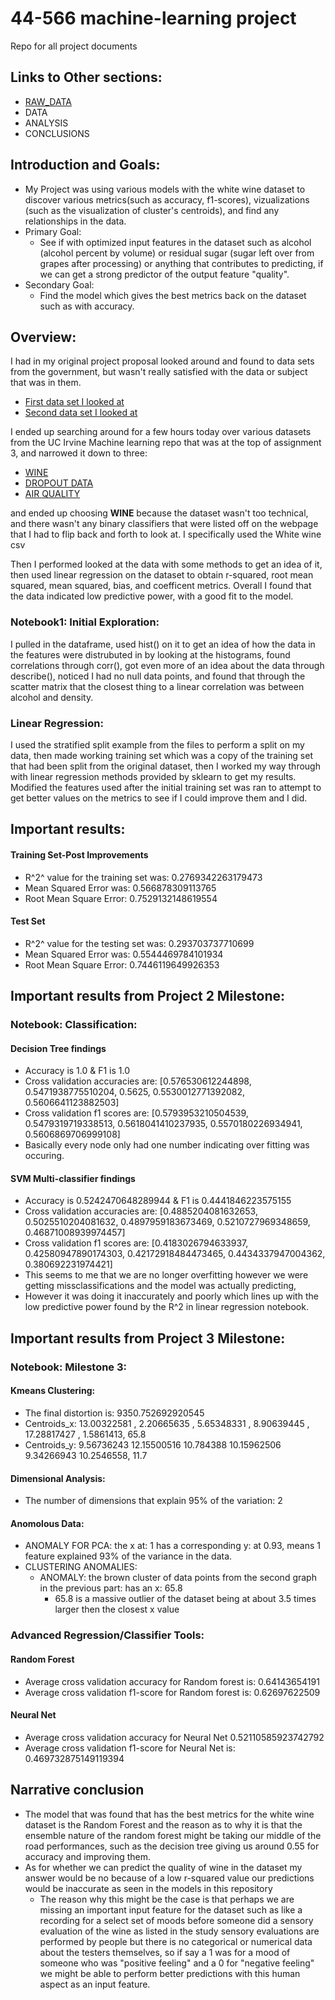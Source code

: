 # 44-566 machine-learning project
Repo for all project documents
## Links to Other sections:
- [RAW_DATA](RAW_DATA.md) 
- DATA
- ANALYSIS
- CONCLUSIONS
## Introduction and Goals:
- My Project was using various models with the white wine dataset to discover various metrics(such as accuracy, f1-scores), vizualizations (such as the visualization of cluster's centroids), and find any relationships in the data. 
- Primary Goal:
  - See if with optimized input features in the dataset such as alcohol (alcohol percent by volume) or residual sugar (sugar left over from grapes after processing) or anything that contributes to predicting, if we can get a strong predictor of the output feature "quality".
- Secondary Goal:
  - Find the model which gives the best metrics back on the dataset such as with accuracy.


## Overview:
 I had in my original project proposal looked around and found to data sets from the government, but wasn't really satisfied with the data or subject that was in them.
- [First data set I looked at](https://www.census.gov/data/tables/2023/demo/income-poverty/p60-279.html)
- [ Second data set I looked at](https://www.census.gov/topics/families/marriage-and-divorce/data/tables.2022.List_1621025217.html#list-tab-List_1621025217)

I ended up searching around for a few hours today over various datasets from the UC Irvine Machine learning repo that was at the top of assignment 3, and narrowed it down to three:
- [WINE](https://archive.ics.uci.edu/dataset/186/wine+quality)
- [DROPOUT DATA](https://archive.ics.uci.edu/dataset/697/predict+students+dropout+and+academic+success)
- [AIR QUALITY](https://archive.ics.uci.edu/dataset/360/air+quality)

and ended up choosing **WINE** because the dataset wasn't too technical, and there wasn't any binary classifiers that were listed off on the webpage that I had to flip back and forth to look at. I specifically used the White wine csv

Then I performed looked at the data with some methods to get an idea of it, then used linear regression on the dataset to obtain r-squared, root mean squared, mean squared, bias, and coefficent metrics.
Overall I found that the data indicated low predictive power, with a good fit to the model.

### Notebook1: Initial Exploration:
I pulled in the dataframe, used hist() on it to get an idea of how the data in the features were distrubuted in by looking at the histograms, found correlations through corr(), got even more of an idea about the data through describe(), noticed I had no null data points, and found that through the scatter matrix that the closest thing to a linear correlation was between alcohol and density.

### Linear Regression:
I used the stratified split example from the files to perform a split on my data, then made working training set which was a copy of the training set that had been split from the original dataset, then I worked my way through with linear regression methods provided by sklearn to get my results. Modified the features used after the initial training set was ran to attempt to get better values on the metrics to see if I could improve them and I did.

## Important results:

#### Training Set-Post Improvements
- R^2^ value for the training set was:  0.2769342263179473
- Mean Squared Error was: 0.566878309113765
- Root Mean Square Error: 0.7529132148619554
  
#### Test Set
- R^2^ value for the testing set was: 0.293703737710699
- Mean Squared Error was: 0.5544469784101934
- Root Mean Square Error:  0.7446119649926353

## Important results from Project 2 Milestone:

### Notebook: Classification: 

#### Decision Tree findings
- Accuracy is  1.0 & F1 is  1.0
-  Cross validation accuracies are:  [0.576530612244898, 0.5471938775510204, 0.5625, 0.5530012771392082, 0.5606641123882503]
-  Cross validation f1 scores  are:  [0.5793953210504539, 0.5479319719338513, 0.5618041410237935, 0.5570180226934941, 0.5606869706999108]
- Basically every node only had one number indicating over fitting was occuring.

#### SVM Multi-classifier findings
- Accuracy is  0.5242470648289944 & F1 is  0.4441846223575155
- Cross validation accuracies are:  [0.4885204081632653, 0.5025510204081632, 0.4897959183673469, 0.5210727969348659, 0.46871008939974457]
- Cross validation f1 scores  are:  [0.4183026794633937, 0.42580947890174303, 0.42172918484473465, 0.4434337947004362, 0.380692231974421]
- This seems to me that we are no longer overfitting however we were getting missclassifications and the model was actually predicting,
- However it was doing it inaccurately and poorly which lines up with the low predictive power found by the R^2 in linear regression notebook.

## Important results from Project 3 Milestone:

### Notebook: Milestone 3:
#### Kmeans Clustering:
- The final distortion is: 9350.752692920545
- Centroids_x: 13.00322581 , 2.20665635 , 5.65348331 , 8.90639445 , 17.28817427 , 1.5861413, 65.8
- Centroids_y: 9.56736243 12.15500516 10.784388 10.15962506 9.34266943 10.2546558, 11.7
#### Dimensional Analysis:
- The number of dimensions that explain 95% of the variation:  2
#### Anomolous Data:
- ANOMALY FOR PCA: the x at: 1 has a corresponding y: at 0.93, means 1 feature explained 93% of the variance in the data.
- CLUSTERING ANOMALIES:
  - ANOMALY: the brown cluster of data points from the second graph in the previous part: has an x: 65.8
    - 65.8 is a massive outlier of the dataset being at about 3.5 times larger then the closest x value
### Advanced Regression/Classifier Tools:
#### Random Forest 
- Average cross validation accuracy for Random forest is: 0.64143654191
- Average cross validation f1-score for Random forest is: 0.62697622509
#### Neural Net
- Average cross validation accuracy for Neural Net 0.52110585923742792
- Average cross validation f1-score for Neural Net is: 0.469732875149119394



## Narrative	conclusion
- The model that was found that has the best metrics for the white wine dataset is the Random Forest and the reason as to why it is that the ensemble nature of the random forest might be taking our middle of the road performances, such as the decision tree giving us around 0.55 for accuracy and improving them.
- As for whether we can predict the quality of wine in the dataset my answer would be no because of a low r-squared value our predictions would be inaccurate as seen in the models in this repository
  - The reason why this might be the case is that perhaps we are missing an important input feature for the dataset such as like a recording for a select set of moods before someone did a sensory evaluation of the wine as listed in the study sensory evaluations are performed by people but there is no categorical or numerical data about the testers themselves, so if say a 1 was for a mood of someone who was "positive feeling" and a 0 for "negative feeling" we might be able to perform better predictions with this human aspect as an input feature.

